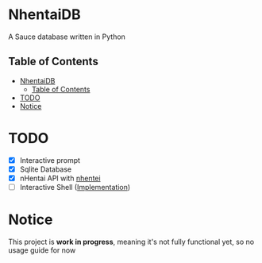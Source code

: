# NhentaiDB
A Sauce database written in Python

## Table of Contents
- [NhentaiDB](#nhentaidb)
  - [Table of Contents](#table-of-contents)
- [TODO](#todo)
- [Notice](#notice)

# TODO
- [x] Interactive prompt
- [x] Sqlite Database
- [x] nHentai API with [nhentei](https://pypi.org/project/nhentei)
- [ ] Interactive Shell ([Implementation](./src/nhdb/cmd.py))

# Notice
This project is **work in progress**, meaning it's not fully functional yet, so no usage guide for now